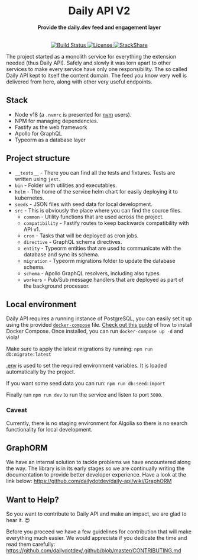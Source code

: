 <div align="center">
  <h1>Daily API V2</h1>
  <strong>Provide the daily.dev feed and engagement layer</strong>
</div>
<br>
<p align="center">
  <a href="https://circleci.com/gh/dailydotdev/daily-api">
    <img src="https://img.shields.io/circleci/build/github/dailydotdev/daily-api/master.svg" alt="Build Status">
  </a>
  <a href="https://github.com/dailydotdev/daily-api/blob/main/LICENSE">
    <img src="https://img.shields.io/github/license/dailydotdev/daily-api.svg" alt="License">
  </a>
  <a href="https://stackshare.io/daily/daily">
    <img src="http://img.shields.io/badge/tech-stack-0690fa.svg?style=flat" alt="StackShare">
  </a>
</p>

The project started as a monolith service for everything the extension needed (thus Daily API).
Safely and slowly it was torn apart to other services to make every service have only one responsibility.
The so called Daily API kept to itself the content domain. The feed you know very well is delivered from here,
along with other very useful endpoints.

## Stack

- Node v18 (a `.nvmrc` is presented for [nvm](https://github.com/nvm-sh/nvm) users).
- NPM for managing dependencies.
- Fastify as the web framework
- Apollo for GraphQL
- Typeorm as a database layer

## Project structure

- `__tests__` - There you can find all the tests and fixtures. Tests are written using `jest`.
- `bin` - Folder with utilities and executables.
- `helm` - The home of the service helm chart for easily deploying it to kubernetes.
- `seeds` - JSON files with seed data for local development.
- `src` - This is obviously the place where you can find the source files.
  - `common` - Utility functions that are used across the project.
  - `compatibility` - Fastify routes to keep backwards compatibility with API v1.
  - `cron` - Tasks that will be deployed as cron jobs.
  - `directive` - GraphQL schema directives.
  - `entity` - Typeorm entities that are used to communicate with the database and sync its schema.
  - `migration` - Typeorm migrations folder to update the database schema.
  - `schema` - Apollo GraphQL resolvers, including also types.
  - `workers` - Pub/Sub message handlers that are deployed as part of the background processor.

## Local environment

Daily API requires a running instance of PostgreSQL, you can easily set it up using the provided [`docker-compose`](docker-compose.yml) file.
[Check out this guide](https://docs.docker.com/compose/install/) of how to install Docker Compose. Once installed, you can run `docker-compose up -d` and viola!

Make sure to apply the latest migrations by running:
`npm run db:migrate:latest`

[.env](.env) is used to set the required environment variables. It is loaded automatically by the project.

If you want some seed data you can run:
`npm run db:seed:import`

Finally run `npm run dev` to run the service and listen to port `5000`.

### Caveat

Currently, there is no staging environment for Algolia so there is no search functionality for local development.

## GraphORM

We have an internal solution to tackle problems we have encountered along the way.
The library is in its early stages so we are continually writing the documentation to provide better developer experience. Have a look at the link below:
https://github.com/dailydotdev/daily-api/wiki/GraphORM

## Want to Help?

So you want to contribute to Daily API and make an impact, we are glad to hear it. :heart_eyes:

Before you proceed we have a few guidelines for contribution that will make everything much easier.
We would appreciate if you dedicate the time and read them carefully:
https://github.com/dailydotdev/.github/blob/master/CONTRIBUTING.md
